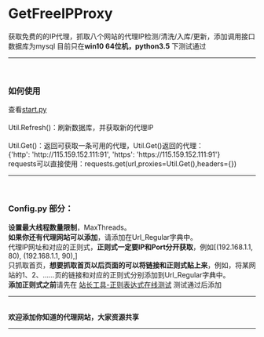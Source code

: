 # GetFreeIPProxy
获取免费的的IP代理，抓取八个网站的代理IP检测/清洗/入库/更新，添加调用接口<br>
数据库为mysql
目前只在<strong>win10 64位机，python3.5</strong> 下测试通过<br>

<hr /><br>

<h3>如何使用</h3>
查看<a href="https://github.com/liushuailuffy/GetFreeIPProxy/blob/master/start.py">start.py</a><br><br>
Util.Refresh()：刷新数据库，并获取新的代理IP<br><br>
Util.Get()：返回可获取一条可用的代理，Util.Get()返回的代理：<br>
{'http': 'http://115.159.152.111:91', 'https': 'https://115.159.152.111:91'}<br>
requests可以直接使用：requests.get(url,proxies=Util.Get(),headers={})
<hr /><br>

<h3>Config.py 部分：</h3>
<strong>设置最大线程数量限制</strong>，MaxThreads。<br>
<strong>如果你还有代理网站可以添加</strong>，请添加在Url_Regular字典中。<br>
代理IP网址和对应的正则式，<strong>正则式一定要IP和Port分开获取</strong>，例如[(192.168.1.1, 80), (192.168.1.1, 90),]<br>
只抓取首页，<strong>想要抓取首页以后页面的可以将链接和正则式贴上来</strong>，例如，将某网站的1、2、……页的链接和对应的正则式分别添加到Url_Regular字典中。<br>
<strong>添加正则式之前</strong>请先在 <a href="http://tool.chinaz.com/regex">站长工具-正则表达式在线测试</a> 测试通过后添加<br>
<hr /><br>
<strong>欢迎添加你知道的代理网站，大家资源共享</strong>
<hr /><br>

